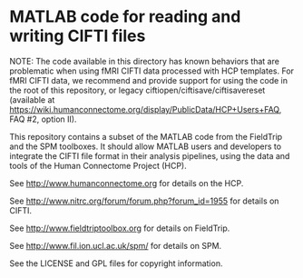 MATLAB code for reading and writing CIFTI files
===============================================

NOTE:  The code available in this directory has known behaviors that are problematic when using fMRI CIFTI data processed with HCP templates.  For fMRI CIFTI data, we recommend and provide support for using the code in the root of this repository, or legacy ciftiopen/ciftisave/ciftisavereset (available at https://wiki.humanconnectome.org/display/PublicData/HCP+Users+FAQ, FAQ #2, option II).

This repository contains a subset of the MATLAB code from the FieldTrip and
the SPM toolboxes. It should allow MATLAB users and developers to integrate
the CIFTI file format in their analysis pipelines, using the data and tools
of the Human Connectome Project (HCP).

See http://www.humanconnectome.org for details on the HCP.

See http://www.nitrc.org/forum/forum.php?forum_id=1955 for details on CIFTI.

See http://www.fieldtriptoolbox.org for details on FieldTrip.

See http://www.fil.ion.ucl.ac.uk/spm/ for details on SPM.

See the LICENSE  and GPL files for copyright information.
